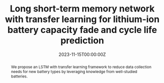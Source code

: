 ---
title: "Long short-term memory network with transfer learning for lithium-ion battery capacity fade and cycle life prediction"
tags: ['LSTM', 'battery prediction', 'transfer learning']
authors: ['Yixiu Wang', 'Jiangong Zhu', 'Liang Cao', 'Bhushan Gopaluni', 'Yankai Cao']
publication_types: ['article-journal']
publication: "*Applied Energy*"
abstract: We propose an LSTM with transfer learning framework to reduce data collection needs for new battery types by leveraging knowledge from well-studied batteries.
date: "2023-11-15T00:00:00Z"
publishDate: "2023-11-15T00:00:00Z"
url_pdf: ""
featured: false
projects: []
slides: ""
---